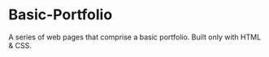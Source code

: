 # Basic-Portfolio
A series of web pages that comprise a basic portfolio. Built only with HTML &amp; CSS.
